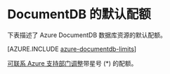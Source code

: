 <properties 
	pageTitle="DocumentDB 的默认配额 | Azure" 
	description="了解 DocumentDB 分配的默认配额。"
	services="documentdb" 
	authors="mimig1" 
	manager="jhubbard" 
	editor="cgronlun" 
	documentationCenter=""/>

<tags 
	ms.service="documentdb" 
	ms.date="06/08/2016" 
	wacn.date="08/02/2016"/>


# DocumentDB 的默认配额

下表描述了 Azure DocumentDB 数据库资源的默认配额。

[AZURE.INCLUDE [azure-documentdb-limits](../../includes/azure-documentdb-limits.md)]

[可联系 Azure 支持部门调整](/documentation/articles/documentdb-increase-limits/)带星号 (*) 的配额。

<!---HONumber=Mooncake_0725_2016-->